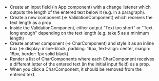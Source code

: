 - Create an input field (in App component) with a change listener which outputs the length of the entered text below it (e.g. in a paragraph).
- Create a new component (=> ValidationComponent) which receives the text length as a prop
- Inside the ValidationComponent, either output "Text too short" or "Text long enough" depending on the text length (e.g. take 5 as a minimum length)
- Create another component (=> CharComponent) and style it as an inline box (=> display: inline-block, padding: 16px, text-align: center, margin: 16px, border: 1px solid black).
- Render a list of CharComponents where each CharComponent receives a different letter of the entered text (in the initial input field) as a prop.
- When you click a CharComponent, it should be removed from the entered text.

